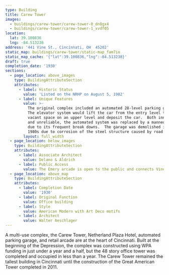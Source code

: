 ```yaml
---
type: Building
title: Carew Tower
images:
  - buildings/carew-tower/carew-tower-0_dn8gx4
  - buildings/carew-tower/carew-tower-1_xvdf05
location:
  lat: 39.100836
  lng: -84.513238
address: '441 Vine St., Cincinnati, OH  45202'
static_map: buildings/carew-tower/static-map_fam7io
static_map_cache: '{"lat":39.100836,"lng":-84.513238}'
draft: true
completion_date: '1930'
sections:
  - page_location: above_images
    type: BuildingAttributeSection
    attributes:
      - label: Historic Status
        value: 'Listed on the NRHP on August 5, 1982'
      - label: Unique Features
        value: >-
          The original complex included an automated 28-level parking garage.
          The elevator system would lift the car from the entry level to a
          vacant space on an upper level and deposit the car.  Both innovative
          and unreliable, the automated system was replaced by a manned system
          due to its frequent break downs.  The garage was demolished in the
          1980s due to corrosion of the steel structure caused by road salt.
        layout: full_width
  - page_location: below_images
    type: BuildingAttributeSection
    attributes:
      - label: Associate Architect
        value: Delano & Aldrich
      - label: Public Access
        value: The Emery arcade is open to the public and connects Vine to Race.
  - page_location: above_map
    type: BuildingAttributeSection
    attributes:
      - label: Completion Date
        value: '1930'
      - label: Original Function
        value: Office building
      - label: Style
        value: American Modern with Art Deco motifs
      - label: Architect
        value: Walter Aeschlager
---
```


A multi-use complex, the Carew Tower, Netherland Plaza Hotel, automated parking garage, and retail arcade are at the heart of Cincinnati. Built at the beginning of the Depression, the complex was constructed using WPA funding in just under a year and a half, but the 48 story office tower was completed and occupied in less than a year. The Carew Tower remained the tallest building in Cincinnati until the construction of the Great American Tower completed in 2011.
